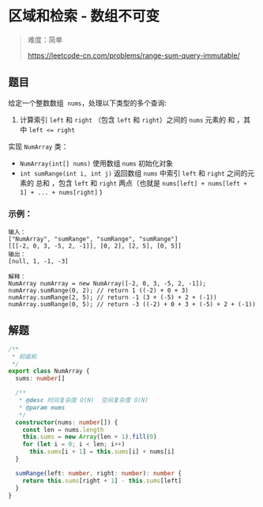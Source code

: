 # 区域和检索 - 数组不可变

> 难度：简单
>
> https://leetcode-cn.com/problems/range-sum-query-immutable/

## 题目

给定一个整数数组  `nums`，处理以下类型的多个查询:

1. 计算索引 `left` 和 `right` （包含 `left` 和 `right`）之间的 `nums` 元素的 和 ，其中 `left <= right`

实现 `NumArray` 类：

- `NumArray(int[] nums)` 使用数组 `nums` 初始化对象
- `int sumRange(int i, int j)` 返回数组 `nums` 中索引 `left` 和 `right` 之间的元素的 总和 ，包含 `left` 和 `right` 两点（也就是 `nums[left] + nums[left + 1] + ... + nums[right]` )
 
### 示例：

```
输入：
["NumArray", "sumRange", "sumRange", "sumRange"]
[[[-2, 0, 3, -5, 2, -1]], [0, 2], [2, 5], [0, 5]]
输出：
[null, 1, -1, -3]

解释：
NumArray numArray = new NumArray([-2, 0, 3, -5, 2, -1]);
numArray.sumRange(0, 2); // return 1 ((-2) + 0 + 3)
numArray.sumRange(2, 5); // return -1 (3 + (-5) + 2 + (-1)) 
numArray.sumRange(0, 5); // return -3 ((-2) + 0 + 3 + (-5) + 2 + (-1))
```

## 解题

```ts
/**
 * 前缀和
 */
export class NumArray {
  sums: number[]

  /**
   * @desc 时间复杂度 O(N)  空间复杂度 O(N)
   * @param nums
   */
  constructor(nums: number[]) {
    const len = nums.length
    this.sums = new Array(len + 1).fill(0)
    for (let i = 0; i < len; i++)
      this.sums[i + 1] = this.sums[i] + nums[i]
  }

  sumRange(left: number, right: number): number {
    return this.sums[right + 1] - this.sums[left]
  }
}
```
